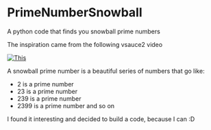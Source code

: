 # PrimeNumberSnowball
A python code that finds you snowball prime numbers

The inspiration came from the following vsauce2 video
 
[![This](https://i.ytimg.com/an_webp/bjhucDD0s_4/mqdefault_6s.webp?du=3000&sqp=CLrdz5cG&rs=AOn4CLD9mjlUi3F9Srvnv7BvQtAbmFSdaA)](https://www.youtube.com/shorts/bjhucDD0s_4)

A snowball prime number is a beautiful series of numbers that go like:
* 2 is a prime number
* 23 is a prime number
* 239 is a prime number
* 2399 is a prime number and so on

I found it interesting and decided to build a code, because I can :D
